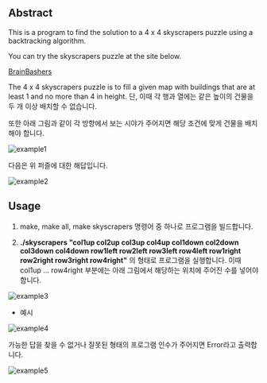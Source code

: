 ## Abstract

This is a program to find the solution to a 4 x 4 skyscrapers puzzle using a backtracking algorithm.

You can try the skyscrapers puzzle at the site below.

[BrainBashers](https://www.brainbashers.com/skyscrapers.asp)

The 4 x 4 skyscrapers puzzle is to fill a given map with buildings that are at least 1 and no more than 4 in height. 단, 이때 각 행과 열에는 같은 높이의 건물을 두 개 이상 배치할 수 없습니다.

또한 아래 그림과 같이 각 방향에서 보는 시야가 주어지면 해당 조건에 맞게 건물을 배치해야 합니다.

![example1](https://user-images.githubusercontent.com/97381683/224586276-1a94c9ea-927e-4677-b1d4-f329990d2f25.PNG)

다음은 위 퍼즐에 대한 해답입니다.

![example2](https://user-images.githubusercontent.com/97381683/224586420-46ad0ee9-38ec-4f67-9cc1-1ac3170255bb.PNG)

## Usage

1. make, make all, make skyscrapers 명령어 중 하나로 프로그램을 빌드합니다.

2. **./skyscrapers "col1up col2up col3up col4up col1down col2down col3down col4down row1left row2left row3left row4left row1right row2right row3right row4right"**
의 형태로 프로그램을 실행합니다. 이때 col1up ... row4right 부분에는 아래 그림에서 해당하는 위치에 주어진 수를 넣어야합니다.

![example3](https://user-images.githubusercontent.com/97381683/224587727-f05bab44-50e3-4751-b687-b3771e686496.PNG)

- 예시

![example4](https://user-images.githubusercontent.com/97381683/224589430-ad689452-b76d-418b-ae08-d8b82f760b2c.PNG)

가능한 답을 찾을 수 없거나 잘못된 형태의 프로그램 인수가 주어지면 Error라고 출력합니다.

![example5](https://user-images.githubusercontent.com/97381683/224590418-5e9f5d99-02ed-476d-9a72-fefb77d6de94.PNG)
